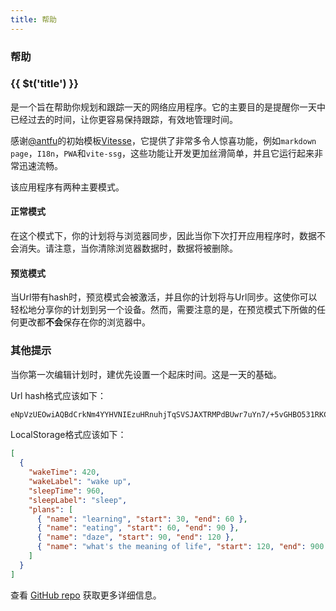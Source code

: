 ```yaml
---
title: 帮助
---
```


<div class="text-center">
  <div i-carbon-help class="text-4xl -mb-6 m-auto" />
  <h3>帮助</h3>
</div>

<h3 class="inline mr2" >{{ $t('title') }}</h3>是一个旨在帮助你规划和跟踪一天的网络应用程序。它的主要目的是提醒你一天中已经过去的时间，让你更容易保持跟踪，有效地管理时间。

感谢[@antfu](https://github.com/antfu)的初始模板[Vitesse](https://github.com/antfu/vitesse)，它提供了非常多令人惊喜功能，例如`markdown page`，`I18n`，`PWA`和`vite-ssg`，这些功能让开发更加丝滑简单，并且它运行起来非常迅速流畅。

该应用程序有两种主要模式。

#### 正常模式

在这个模式下，你的计划将与浏览器同步，因此当你下次打开应用程序时，数据不会消失。请注意，当你清除浏览器数据时，数据将被删除。

#### 预览模式

当Url带有hash时，预览模式会被激活，并且你的计划将与Url同步。这使你可以轻松地分享你的计划到另一个设备。然而，需要注意的是，在预览模式下所做的任何更改都**不会**保存在你的浏览器中。

### 其他提示

当你第一次编辑计划时，建优先设置一个起床时间。这是一天的基础。

Url hash格式应该如下：

```txt
eNpVzUEOwiAQBdCrkNm4YYHVNIEzuHRnuhjTqSVSJAXTRMPdBUwr7uYn7/+5vGHBO531RKCOjeAlnvBKBlS52dMBB2+I3FfJNqmSV1ZCQs6g9aDSpsUswRDOVttbHgg4B1CH1CXbg2pF5JsjDH8qfyhK1qrHF/2MXM2+qdEyYth5FkZiE2F+zh4DM3qoqqmx7YvYxe4DkaNR8w==
```

LocalStorage格式应该如下：

```json
[
  {
    "wakeTime": 420,
    "wakeLabel": "wake up",
    "sleepTime": 960,
    "sleepLabel": "sleep",
    "plans": [
      { "name": "learning", "start": 30, "end": 60 },
      { "name": "eating", "start": 60, "end": 90 },
      { "name": "daze", "start": 90, "end": 120 },
      { "name": "what's the meaning of life", "start": 120, "end": 900 }
    ]
  }
]
```

查看 [GitHub repo](https://github.com/antfu/vitesse) 获取更多详细信息。
